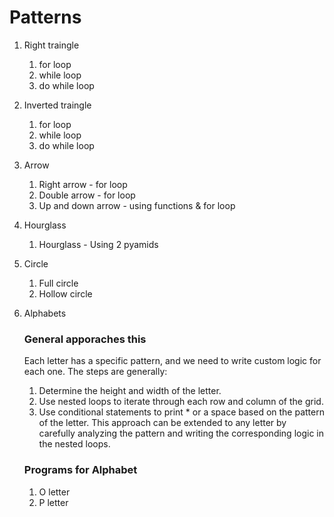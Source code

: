# Patterns
1. Right traingle
   1. for loop
   2. while loop
   3. do while loop

2. Inverted traingle
   1. for loop
   2. while loop
   3. do while loop

3. Arrow 
   1. Right arrow - for loop
   2. Double arrow - for loop
   3. Up and down arrow - using functions & for loop

4. Hourglass
   1. Hourglass - Using 2 pyamids

5. Circle
   1. Full circle
   2. Hollow circle

6. Alphabets
   ### General apporaches this
   Each letter has a specific pattern, and we  need to write custom logic for each one. The steps are generally:
   1. Determine the height and width of the letter.
   2. Use nested loops to iterate through each row and column of the grid.
   3. Use conditional statements to print * or a space based on the pattern of the letter.
   This approach can be extended to any letter by carefully analyzing the pattern and writing the corresponding logic in the nested loops. 

   ### Programs for Alphabet
   1. O letter
   2. P letter